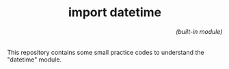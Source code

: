 <h1 align="center"> import datetime </h1><h6 align="right"> (built-in module) </h6>



This repository contains some small practice codes to understand the "datetime" module. 
